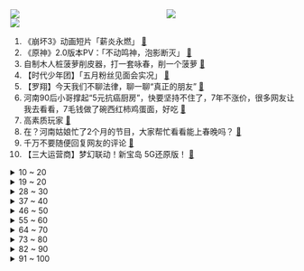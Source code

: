 <div >
	<a style="float:left;width:55%;" href = "https://github.com/anuraghazra/github-readme-stats">
	 <img src = "https://github-readme-stats.vercel.app/api?username=iuuuuuaena&theme=buefy&show_icons=true"/>
	</a>
	<a  style="float:right;width:45%" href = "https://github.com/anuraghazra/github-readme-stats">
	 <img  src="https://github-readme-stats.vercel.app/api/top-langs/?username=anuraghazra&layout=compact"/>
	</a>
	</div>

[![](https://img.shields.io/badge/jxd-@jxdgogogo.xyz-yellowgreen.svg)](https://www.jxdgogogo.xyz)<br>
1. 《崩坏3》动画短片「薪炎永燃」 [:link:](//www.bilibili.com/video/BV1b44y1q7Cb) <br>
2. 《原神》2.0版本PV：「不动鸣神，泡影断灭」 [:link:](//www.bilibili.com/video/BV1Lo4y1X7xY) <br>
3. 自制木人桩菠萝削皮器，打一套咏春，削一个菠萝 [:link:](//www.bilibili.com/video/BV14V411W79j) <br>
4. 【时代少年团】「五月粉丝见面会实况」 [:link:](//www.bilibili.com/video/BV1SV411W7hc) <br>
5. 【罗翔】今天我们不聊法律，聊一聊“真正的朋友” [:link:](//www.bilibili.com/video/BV1cb4y1k7hJ) <br>
6. 河南90后小哥撑起“5元抗癌厨房”，快要坚持不住了，7年不涨价，很多网友让我去看看，7毛钱做了碗西红柿鸡蛋面，好吃 [:link:](//www.bilibili.com/video/BV1oq4y1p7Md) <br>
7. 高素质玩家 [:link:](//www.bilibili.com/video/BV1ho4y1X77A) <br>
8. 在？河南姑娘忙了2个月的节目，大家帮忙看看能上春晚吗？ [:link:](//www.bilibili.com/video/BV12h411h78M) <br>
9. 千万不要随便回复网友的评论 [:link:](//www.bilibili.com/video/BV14o4y1X7qX) <br>
10. 【三大运营商】梦幻联动！新宝岛 5G还原版！ [:link:](//www.bilibili.com/video/BV14V411W78P) <br>
<details>
<summary>10 ~ 20</summary>

11. 大家别骂了，1万8中到显卡都是演的！ [:link:](//www.bilibili.com/video/BV1f64y1Q7y2) <br>
12. 【荷塘月色积木工程竣工】投币许愿功能实现了 [:link:](//www.bilibili.com/video/BV1Y64y147FR) <br>
13. 三句话，哆啦A梦打了我十八拳 [:link:](//www.bilibili.com/video/BV1tU4y137aT) <br>
14. 愿你们永远保持一颗童心 [:link:](//www.bilibili.com/video/BV1sh41167SC) <br>
15. 让子弹飞饭桌上的对话到底藏了多少隐喻？ [:link:](//www.bilibili.com/video/BV1Kw411d748) <br>
16. 【Wallpaper Engine】这就是我私藏十年的神仙动态壁纸，每一张都美哭了 [:link:](//www.bilibili.com/video/BV1764y1X7Ai) <br>
17. 语文课本里的名人能被黑成什么样？ [:link:](//www.bilibili.com/video/BV1AK4y1u7W7) <br>
18. 《原神》万叶手书「可叹叶飘零，归期未有期」 [:link:](//www.bilibili.com/video/BV17M4y1M7Lv) <br>
19. 【罗汉鬼套路】LOL史上最骚回血套路  万物复苏！！！ [:link:](//www.bilibili.com/video/BV1yf4y1L71Q) <br>
</details>
<details>
<summary>19 ~ 20</summary>

20. 《飞驰余生》，66岁大爷玩命上演，速度与激情。 [:link:](//www.bilibili.com/video/BV1N44y1B7Se) <br>
21. 听说瓶装百香果会爆炸，小伙不信买了一瓶，结果一下就给干懵了 [:link:](//www.bilibili.com/video/BV1mK4y1M7mh) <br>
22. 拼夕夕上的太阳能产品，能让我在沙漠里生存一天吗？ [:link:](//www.bilibili.com/video/BV1aX4y1w7aB) <br>
23. 高位截瘫消防员受伤八年整 感恩遇见bilibili小破站让我不再孤单 [:link:](//www.bilibili.com/video/BV1RK4y1M7h2) <br>
24. 没个30年脑血栓做不出这玩意 [:link:](//www.bilibili.com/video/BV1hU4y137Uo) <br>
25. 盘点那些撞调中文歌的韩语歌，不能说毫无关系，简直是一模一样！ [:link:](//www.bilibili.com/video/BV15q4y1x7Yk) <br>
26. 自制cg短片致敬《鬼灭之刃》 [:link:](//www.bilibili.com/video/BV1sL411W7LD) <br>
27. 怒花三万，只为测出两块的烤肠里究竟有什么【老爸评测】 [:link:](//www.bilibili.com/video/BV1Fy4y1T7Uu) <br>
28. 20世纪的骗子敢玩多大？【硬核狠人03】 [:link:](//www.bilibili.com/video/BV1iL411W7sC) <br>
</details>
<details>
<summary>28 ~ 30</summary>

29. 白毛？女装？骚话王？我从来没见过这么优秀的老师！【五条悟】 [:link:](//www.bilibili.com/video/BV1oK4y1M73o) <br>
30. 仙侠不是不好看了！是已经死了！ [:link:](//www.bilibili.com/video/BV1qy4y1K7HY) <br>
31. 面试时说自己有300万粉丝 场面失控了！ [:link:](//www.bilibili.com/video/BV1WV411W7HZ) <br>
32. 龙女仆的叫声你听过吗？ [:link:](//www.bilibili.com/video/BV1s64y147d9) <br>
33. 一个人还原所有梗？！ [:link:](//www.bilibili.com/video/BV1ch411a7SZ) <br>
34. 这一个要卖50块钱真的值吗！？ [:link:](//www.bilibili.com/video/BV1N64y1X78T) <br>
35. 【真人游戏王】超燃特效对战！ [:link:](//www.bilibili.com/video/BV1fV411W7Hz) <br>
36. 立体糖画螳螂，文明观看，请勿卧槽！！！ [:link:](//www.bilibili.com/video/BV1Xq4y1p7bE) <br>
37. 四分钟不心动挑战！内娱竹马高甜对视唱情歌，牵手摸头背靠背，这谁顶得住啊？|《世界上的另一个我》 [:link:](//www.bilibili.com/video/BV1y64y1b7YB) <br>
</details>
<details>
<summary>37 ~ 40</summary>

38. 【内鬼对线】劳资今天必把打小报告的干碎!!! [:link:](//www.bilibili.com/video/BV1Qg411u7Zx) <br>
39. 大家好！美有姬让你们久等了！ [:link:](//www.bilibili.com/video/BV1VX4y1w7Ei) <br>
40. 【严浩翔】国内舞台堪比韩娱打歌舞台？点击就看男高摇身一变冷冽美人 疯就对了 丨criminal直拍 Cover泰民 [:link:](//www.bilibili.com/video/BV1g54y1n76s) <br>
41. 手绘327张！让五条悟动起来 [:link:](//www.bilibili.com/video/BV1no4y1X7SC) <br>
42. 我的猫狂奔了一整夜(原创曲) [:link:](//www.bilibili.com/video/BV1FB4y1T7dr) <br>
43. 玩辅助总是瞎逛？你反思一下 [:link:](//www.bilibili.com/video/BV1QV411W75q) <br>
44. 神 威 难 掩 血 与 泪 ！火影微电影《面具》 [:link:](//www.bilibili.com/video/BV1LX4y1w7tU) <br>
45. 三  国  猛  男  杀 [:link:](//www.bilibili.com/video/BV12M4y1M7PQ) <br>
46. 【原神整活】旅行者：下次还填非常简单! [:link:](//www.bilibili.com/video/BV1EM4y1M7og) <br>
</details>
<details>
<summary>46 ~ 50</summary>

47. 中岛美嘉治愈之作《曾经我也想过一了百了》唱出你的心声 [:link:](//www.bilibili.com/video/BV1QM4y1T7br) <br>
48. 老爸和老弟越来越难对付了 [:link:](//www.bilibili.com/video/BV1nb4y1k7P9) <br>
49. 【咬人猫x咬人喵】胭 脂❤️我的姐姐不可能这么撩人！国风单曲！ [:link:](//www.bilibili.com/video/BV1Hq4y1x7Z4) <br>
50. 活久见！“平替私人影院”的涉黄窝点！ [:link:](//www.bilibili.com/video/BV1TB4y1N7PR) <br>
51. 当我第一次尝试唱歌... [:link:](//www.bilibili.com/video/BV1nU4y137mD) <br>
52. B站陈奕迅《嘉宾》真.粤语版，有种抱憾终生，名为做你嘉宾。 [:link:](//www.bilibili.com/video/BV1xV411W7uq) <br>
53. 毕业动画作品《熊出没》，被学校安排去了电子厂上班！~ [:link:](//www.bilibili.com/video/BV1XK4y1M7RA) <br>
54. 【桃大】明星涉毒还能有复出的机会吗？ [:link:](//www.bilibili.com/video/BV1mb4y1r736) <br>
55. 花一个月工资吃一顿饭是什么体验 [:link:](//www.bilibili.com/video/BV14o4y1X7J7) <br>
</details>
<details>
<summary>55 ~ 60</summary>

56. 《 生  殖  隔  离 》 [:link:](//www.bilibili.com/video/BV1my4y1K7Cy) <br>
57. 奶茶成本两块卖三十？谁要毁掉蜜雪冰城？揭露黑心奶茶骗局【牛顿】 [:link:](//www.bilibili.com/video/BV1zw411R7t4) <br>
58. 就是粉丝少我才敢发，反正也没人看到，略略略略略略略略略～～～ [:link:](//www.bilibili.com/video/BV12f4y1L7pY) <br>
59. 【沙雕说唱】一首rap听遍上半年最火神曲之加电版 [:link:](//www.bilibili.com/video/BV1hy4y1K7mL) <br>
60. 【SDARK】苍天之剑！舞降上海！万代 1/100 FM 自由高达 Ver. GCP【《机动战士高达SEED》上海立像 高达模型刻线喷涂加灯改造制作分享】 [:link:](//www.bilibili.com/video/BV1Sh411h748) <br>
61. 【STN快报第五季45】夭寿了，吸血鬼不吸血，改吃鸡了！（导演剪辑版） [:link:](//www.bilibili.com/video/BV1F54y1n7Fd) <br>
62. 小龙虾、龙虾、蝲蛄有什么区别？ [:link:](//www.bilibili.com/video/BV1jb4y1y7ko) <br>
63. 同行：这就是完美的伤心凉粉吗？ [:link:](//www.bilibili.com/video/BV1GB4y1N7Xh) <br>
64. 不会安慰人？教你如何最快速有效地安慰朋友 [:link:](//www.bilibili.com/video/BV1M64y147Ud) <br>
</details>
<details>
<summary>64 ~ 70</summary>

65. 朋友家食物泛滥，漠叔赶去帮忙，大家心里都乐开了花儿 [:link:](//www.bilibili.com/video/BV1Fh411a7Bs) <br>
66. 【超时空大决战吐槽】特摄片就没有不摔飞机的主！科学家都是骗人的 [:link:](//www.bilibili.com/video/BV1o64y1Q783) <br>
67. 神秘的果汁配方！快来尝尝！ [:link:](//www.bilibili.com/video/BV1Qw411R7JP) <br>
68. 三句话，让女人给我花了18万 [:link:](//www.bilibili.com/video/BV1Jf4y1L7nr) <br>
69. 6万做肋骨鼻，身体被切开，却没有取肋！不能忍！教科书式维权，一定要看！ [:link:](//www.bilibili.com/video/BV1464y147RE) <br>
70. 【刘耀文】谁在躁动！来自天才主舞的极致诱惑，是你梦里的《criminal》吗？ [:link:](//www.bilibili.com/video/BV1JU4y1378N) <br>
71. 鎖那 - tutu [:link:](//www.bilibili.com/video/BV1ey4y1K7Po) <br>
72. 【睡前消息298】革命史拍不出100分，说明创作团队没文化 [:link:](//www.bilibili.com/video/BV1rv411J7H8) <br>
73. 血槽已空！这是不花钱就能看的吗？ 宋亚轩翻跳泰民《criminal》 [:link:](//www.bilibili.com/video/BV1f44y1q7dQ) <br>
</details>
<details>
<summary>73 ~ 80</summary>

74. 厨师长教你：“京酱肉丝”的家常做法，酱香咸甜适中，老少皆宜 [:link:](//www.bilibili.com/video/BV1Rw411R71N) <br>
75. 你不是驼背，是肩膀内扣！越矫正斜方越大 [:link:](//www.bilibili.com/video/BV1ef4y1L7Cq) <br>
76. 【艾叔】热爱9800°的豪宅！中式五进门后的藏书阁究竟是什么样子 [:link:](//www.bilibili.com/video/BV1kB4y1T77e) <br>
77. 等  神  里 💰 [:link:](//www.bilibili.com/video/BV18g411u79C) <br>
78. 坏 女 人  ！ [:link:](//www.bilibili.com/video/BV1cU4y137yx) <br>
79. 喜羊羊决战次时代：“让你看看这是谁的时代！” [:link:](//www.bilibili.com/video/BV1oy4y1K7aL) <br>
80. 逛吃又跳舞！王冰冰体验东北乡村一日游 [:link:](//www.bilibili.com/video/BV1Ho4y1X7Fo) <br>
81. 两家外卖平台销量第一的炸鸡店，华莱士、韩式炸鸡有多脏？ [:link:](//www.bilibili.com/video/BV1wh411a7Sj) <br>
82. 请看好！属于我们的变身！ [:link:](//www.bilibili.com/video/BV1UK4y1M7fM) <br>
</details>
<details>
<summary>82 ~ 90</summary>

83. 【贺峻霖】杀疯了！现场突发事故衣服炸开？处变不惊的模范处理 时代少年团贺峻霖翻跳李泰民《criminal》四机位focus [:link:](//www.bilibili.com/video/BV1Pq4y1W7tw) <br>
84. 【不止游戏】士兵身上那些复杂的装备，到底是干什么用的？ [:link:](//www.bilibili.com/video/BV1Po4y1X7C3) <br>
85. 《仅 粉 丝 可 见 的 纯 情 男 孩》：他又被18岁少女骗了！ [:link:](//www.bilibili.com/video/BV1G54y1n7eE) <br>
86. 两个月练出6块腹肌，但我却不快乐了。。。。。。 [:link:](//www.bilibili.com/video/BV1mg411u77i) <br>
87. 【翻车大赏】治愈系美食视频—背后的故事~ [:link:](//www.bilibili.com/video/BV1zU4y137Bi) <br>
88. B站投稿两年，粉丝破 5 啦 ！！ [:link:](//www.bilibili.com/video/BV1xL411W7e1) <br>
89. “家人们，今时不同往日了…” [:link:](//www.bilibili.com/video/BV1454y1n7SB) <br>
90. “踩 点 代 理 人” [:link:](//www.bilibili.com/video/BV1G64y1X7GT) <br>
91. 全员全程全纪录 4K【游戏环节直拍】 宋亚轩 刘耀文 严浩翔 贺峻霖 朱志鑫 210504 重庆五月粉丝见面会 时代少年团 [:link:](//www.bilibili.com/video/BV1gh41167Rw) <br>
</details>
<details>
<summary>91 ~ 100</summary>

92. 纯展示 试穿粉丝给我挑的辣妹裙…能出门吗？？？ [:link:](//www.bilibili.com/video/BV1Yo4y1X7NM) <br>
93. 流量明星：演戏还能这么演？！不可能吧！！ [:link:](//www.bilibili.com/video/BV18U4y137CG) <br>
94. 猫：报告母星，发现人类的幼崽！潜在威胁值99％！ [:link:](//www.bilibili.com/video/BV1xg411T79T) <br>
95. 第一次尝试生腌酱蟹，和韩国老板无障碍交流！无广试吃员/美食探店 [:link:](//www.bilibili.com/video/BV1L54y1n7kW) <br>
96. 18万句话，让男人花了三块钱 [:link:](//www.bilibili.com/video/BV1Ub4y1r76h) <br>
97. 如果全家都超重该怎么办？ [:link:](//www.bilibili.com/video/BV1Sw411R7rn) <br>
98. 又一部无脑恋爱剧！！爆笑吐槽《你好火焰蓝》 [:link:](//www.bilibili.com/video/BV1Kb4y1k7ig) <br>
99. 如果出行数据泄露，14亿中国人在美国面前就近乎“裸奔” [:link:](//www.bilibili.com/video/BV1c54y1n7z9) <br>
100. 【Dream猎人游戏】速通者 VS 5名猎人 [第二部] 熟肉中字 我的世界 速通者 VS 5 Hunters [Reaction] 猎人游戏1v5第二部 [:link:](//www.bilibili.com/video/BV1s54y1n7ui) <br>
</details>
